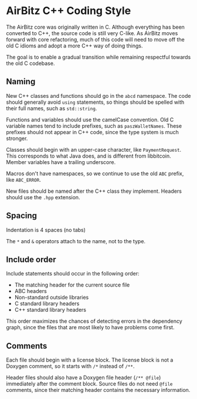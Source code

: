 # AirBitz C++ Coding Style

The AirBitz core was originally written in C.
Although everything has been converted to C++,
the source code is still very C-like.
As AirBitz moves forward with core refactoring,
much of this code will need to move off the old C idioms
and adopt a more C++ way of doing things.

The goal is to enable a gradual transition
while remaining respectful towards the old C codebase.

## Naming

New C++ classes and functions should go in the `abcd` namespace.
The code should generally avoid `using` statements,
so things should be spelled with their full names, such as `std::string`.

Functions and variables should use the camelCase convention.
Old C variable names tend to include prefixes, such as `paszWalletNames`.
These prefixes should not appear in C++ code,
since the type system is much stronger.

Classes should begin with an upper-case character, like `PaymentRequest`.
This corresponds to what Java does, and is different from libbitcoin.
Member variables have a trailing underscore.

Macros don't have namespaces,
so we continue to use the old `ABC` prefix, like `ABC_ERROR`.

New files should be named after the C++ class they implement.
Headers should use the `.hpp` extension.

## Spacing

Indentation is 4 spaces (no tabs)

The `*` and `&` operators attach to the name, not to the type.

## Include order

Include statements should occur in the following order:

* The matching header for the current source file
* ABC headers
* Non-standard outside libraries
* C standard library headers
* C++ standard library headers

This order maximizes the chances of detecting errors in the dependency graph,
since the files that are most likely to have problems come first.

## Comments

Each file should begin with a license block.
The license block is not a Doxygen comment,
so it starts with `/*` instead of `/**`.

Header files should also have a Doxygen file header (`/** @file`)
immediately after the comment block.
Source files do not need `@file` comments,
since their matching header contains the necessary information.

